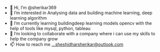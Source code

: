 - 👋 Hi, I’m @sherikar369
- 👀 I’m interested in Analysing data and building machine learning, deep learning algorithm 
- 🌱 I’m currently learning buildingdeep learning models opencv with the help of tools like mysql, python, tableau  
- 💞️ I’m looking to collaborate with a company where i can use my skills to help  the company grow
- 📫 How to reach me ...sheshidharsherikar@outlook.com

<!---
sherikar369/sherikar369 is a ✨ special ✨ repository because its `README.md` (this file) appears on your GitHub profile.
You can click the Preview link to take a look at your changes.
--->
